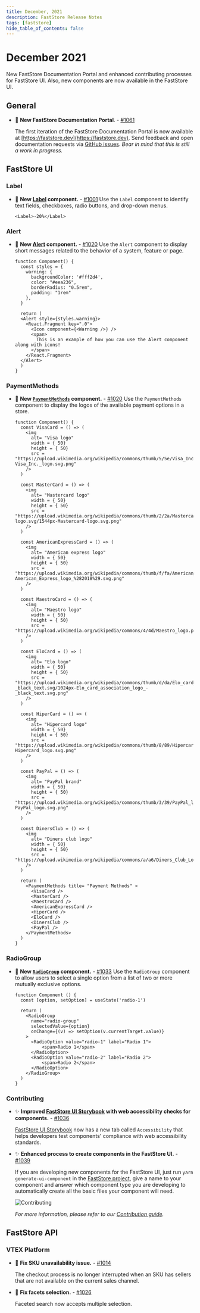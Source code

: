 ```yaml
---
title: December, 2021
description: FastStore Release Notes 
tags: [faststore]
hide_table_of_contents: false
---
```


# December 2021

New FastStore Documentation Portal and enhanced contributing processes for FastStore UI. Also, new components are now available in the FastStore UI.

<!--truncate-->

## General 

- 🎉 **New FastStore Documentation Portal**. - [#1061](https://github.com/vtex/faststore/pull/1061)
  
  The first iteration of the FastStore Documentation Portal is now available at [https://faststore.dev](https://faststore.dev). Send feedback and open documentation requests via [GitHub issues](https://github.com/vtex/faststore/issues/new/choose). *Bear in mind that this is still a work in progress.*

## FastStore UI

### Label
	
- 🎉 **New [Label](/reference/ui/atoms/label) component.** - [#1001](https://github.com/vtex/faststore/pull/1001)
  Use the `Label` component to identify text fields, checkboxes, radio buttons, and drop-down menus.

  ```tsx live
  <Label>-20%</Label>
  ```

### Alert

- 🎉 **New [Alert](/reference/ui/molecules/alert) component.** - [#1020](https://github.com/vtex/faststore/pull/1020) 
  Use the `Alert` component to display short messages related to the behavior of a system, feature or page.

  ```tsx live
  function Component() {
    const styles = {
      warning: {
        backgroundColor: '#fff2d4',
        color: "#eea236",
        borderRadius: "0.5rem",
        padding: "1rem"
      },
    }

    return (
    <Alert style={styles.warning}>
      <React.Fragment key=".0">
        <Icon component={<Warning />} />
        <span>
          This is an example of how you can use the Alert component along with icons!
        </span>
      </React.Fragment>
    </Alert>
    )
  }
  ```

### PaymentMethods

- 🎉 **New [`PaymentMethods`](/reference/ui/molecules/PaymentMethods) component.** - [#1020](https://github.com/vtex/faststore/pull/1020) 
  Use the `PaymentMethods` component to display the logos of the available payment options in a store.

  ```tsx live
  function Component() {
    const VisaCard = () => (
      <img
        alt= "Visa logo"
        width = { 50}
        height = { 50}
        src = "https://upload.wikimedia.org/wikipedia/commons/thumb/5/5e/Visa_Inc._logo.svg/2560px-Visa_Inc._logo.svg.png"
      />
    )

    const MasterCard = () => (
      <img
        alt= "Mastercard logo"
        width = { 50}
        height = { 50}
        src = "https://upload.wikimedia.org/wikipedia/commons/thumb/2/2a/Mastercard-logo.svg/1544px-Mastercard-logo.svg.png"
      />
    )

    const AmericanExpressCard = () => (
      <img
        alt= "American express logo"
        width = { 50}
        height = { 50}
        src = "https://upload.wikimedia.org/wikipedia/commons/thumb/f/fa/American_Express_logo_%282018%29.svg/1200px-American_Express_logo_%282018%29.svg.png"
      />
    )

    const MaestroCard = () => (
      <img
        alt= "Maestro logo"
        width = { 50}
        height = { 50}
        src = "https://upload.wikimedia.org/wikipedia/commons/4/4d/Maestro_logo.png"
      />
    )

    const EloCard = () => (
      <img
        alt= "Elo logo"
        width = { 50}
        height = { 50}
        src = "https://upload.wikimedia.org/wikipedia/commons/thumb/d/da/Elo_card_association_logo_-_black_text.svg/1024px-Elo_card_association_logo_-_black_text.svg.png"
      />
    )

    const HiperCard = () => (
      <img
        alt= "Hipercard logo"
        width = { 50}
        height = { 50}
        src = "https://upload.wikimedia.org/wikipedia/commons/thumb/8/89/Hipercard_logo.svg/2000px-Hipercard_logo.svg.png"
      />
    )

    const PayPal = () => (
      <img
        alt= "PayPal brand"
        width = { 50}
        height = { 50}
        src = "https://upload.wikimedia.org/wikipedia/commons/thumb/3/39/PayPal_logo.svg/2560px-PayPal_logo.svg.png"
      />
    )

    const DinersClub = () => (
      <img
        alt= "Diners club logo"
        width = { 50}
        height = { 50}
        src = "https://upload.wikimedia.org/wikipedia/commons/a/a6/Diners_Club_Logo3.svg"
      />
    )

    return (
      <PaymentMethods title= "Payment Methods" >
        <VisaCard />
        <MasterCard />
        <MaestroCard />
        <AmericanExpressCard />
        <HiperCard />
        <EloCard />
        <DinersClub />
        <PayPal />
      </PaymentMethods>
    )
  }
  ```

### RadioGroup

- 🎉  **New [`RadioGroup`](/reference/ui/molecules/RadioGroup) component.** - [#1033](https://github.com/vtex/faststore/pull/1033)
  Use the `RadioGroup` component to allow users to select a single option from a list of two or more mutually exclusive options.

  ```tsx live
  function Component () {
    const [option, setOption] = useState('radio-1')

    return (
      <RadioGroup
        name="radio-group"
        selectedValue={option}
        onChange={(v) => setOption(v.currentTarget.value)}
      >
        <RadioOption value="radio-1" label="Radio 1">
            <span>Radio 1</span>
        </RadioOption>
        <RadioOption value="radio-2" label="Radio 2">
            <span>Radio 2</span>
        </RadioOption>
      </RadioGroup>
    )
  }
  ```
  

### Contributing

- ✨ **Improved [FastStore UI Storybook](https://faststoreui.netlify.app/) with web accessibility checks for components.** - [#1036](https://github.com/vtex/faststore/pull/1036)
  
    [FastStore UI Storybook](https://faststoreui.netlify.app/) now has a new tab called `Accessibility` that helps developers test components' compliance with web accessibility standards.

- ✨ **Enhanced process to create components in the FastStore UI.** - [#1039](https://github.com/vtex/faststore/pull/1039)

    If you are developing new components for the FastStore UI, just run `yarn generate-ui-component` in the [FastStore project](https://github.com/vtex/faststore), give a name to your component and answer which component type you are developing to automatically create all the basic files your component will need.

    ![Contributing](/img/releases/yarn-generate.gif)
    
    *For more information, please refer to our [Contribution guide](https://github.com/vtex/faststore/blob/master/CONTRIBUTING.MD#creating-components-on-the-faststoreui).*

## FastStore API

### VTEX Platform

- 🐛 **Fix SKU unavailability issue.** - [#1014](https://github.com/vtex/faststore/pull/1014) 
  
  The checkout process is no longer interrupted when an SKU has sellers that are not available on the current sales channel.

- 🐛 **Fix facets selection.** - [#1026](https://github.com/vtex/faststore/pull/1026)
  
  Faceted search now accepts multiple selection.